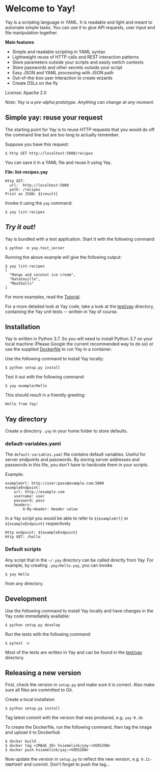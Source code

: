 # Welcome to Yay!

Yay is a scripting language in YAML. It is readable and light and meant to automate simple tasks. You can use it to glue API requests, user input and file manipulation together.

**Main features**

 * Simple and readable scripting in YAML syntax
 * Lightweight reuse of HTTP calls and REST interaction patterns 
 * Store parameters outside your scripts and easily switch contexts
 * Store passwords and other secrets outside your script
 * Easy JSON and YAML processing with JSON path
 * Out-of-the-box user interaction to create wizards
 * Create DSLs on the fly 
 
License: Apache 2.0

_Note: Yay is a pre-alpha prototype. Anything can change at any moment._

## Simple yay: reuse your request

The starting point for Yay is to reuse HTTP requests that you would do off the command line but are too long to actually remember.

Suppose you have this request:

    $ http GET http://localhost:5000/recipes
    
You can save it in a YAML file and reuse it using Yay.

**File: list-recipes.yay**
```
Http GET:
  url:  http://localhost:5000
  path: /recipes
Print as JSON: ${result}
```
  
Invoke it using the `yay` command:

    $ yay list-recipes


## _Try it out!_

Yay is bundled with a test application. Start it with the following command

    $ python -m yay.test_server

Running the above example will give the following output:

```
$ yay list-recipes
[
  "Mango and coconut ice cream",
  "Ratatouille",
  "Meatballs"
]
```

For more examples, read the [Tutorial](doc/Tutorial.md).

For a more detailed look at Yay code, take a look at the [test/yay](test/yay) directory, containing the Yay unit tests -- written in Yay of course.


## Installation

Yay is written in Python 3.7. So you will need to install Python 3.7 on your local machine (Please Google the current recommended way to do so) or use the supplied [Dockerfile](Dockerfile) to run Yay in a container.

Use the following command to install Yay locally:

    $ python setup.py install

Test it out with the following command:

    $ yay example/Hello

This should result in a friendly greeting:

    Hello from Yay!


## Yay directory

Create a directory `.yay` in your home folder to store defaults.

### default-variables.yaml

The `default-variables.yaml` file contains default variables. Useful for server endpoints and passwords. By storing server addresses and passwords in this file, you don't have to hardcode them in your scripts.

Example:

    exampleUrl: http://user:pass@example.com:5000
    exampleEndpoint:
        url: http://example.com
        username: user
        password: pass
        headers:
            X-My-Header: Header value

In a Yay script you would be able to refer to `${exampleUrl}` or `${exampleEndpoint}` respectively

    Http endpoint: ${exampleEndpoint}
    Http GET: /hello

    
### Default scripts

Any script that in the `~/.yay` directory can be called directly from Yay. For example, by creating `.yay/Hello.yay`, you can invoke 

    $ yay Hello

from any directory.

## Development

Use the following command to install Yay locally and have changes in the Yay code immediately available:

    $ python setup.py develop
    
Run the tests with the following command:

    $ pytest -v
    
Most of the tests are written in Yay and can be found in the [test/yay](test/yay) directory.    
    

## Releasing a new version

First, check the version in `setup.py` and make sure it is correct. 
Also make sure all files are committed to Git.

Create a local installaion

    $ python setup.py install
    
Tag latest commit with the version that was produced, e.g. `yay-0.10`.

To create the Dockerfile, run the following command, then tag the image and upload it to Dockerhub

    $ docker build .
    $ docker tag <IMAGE_ID> hsiemelink/yay:<VERSION>
    $ docker push hsiemelink/yay:<VERSION>
    
Now update the version in `setup.py` to reflect the new version, e.g. `0.11-SNAPSHOT` and commit. Don't forget to push the tag...



